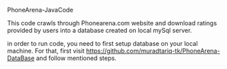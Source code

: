 PhoneArena-JavaCode

This code crawls through Phonearena.com website and download ratings provided by users into a database created on local mySql server.

in order to run code, you need to first setup database on your local machine. For that, first visit https://github.com/muradtariq-tk/PhoneArena-DataBase and follow mentioned steps.

